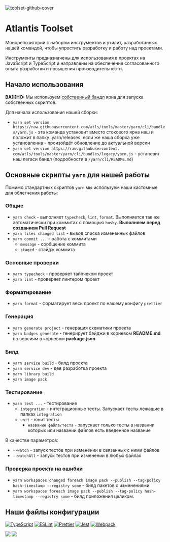 ![toolset-github-cover](https://user-images.githubusercontent.com/102182195/234980835-78ed0fdb-c692-4b0e-ac95-b46c8cbd17a4.png)

# Atlantis Toolset

Монорепозиторий с набором инструментов и утилит, разработанных нашей командой, чтобы упростить разработку и работу над проектами.

Инструменты предназначены для использования в проектах на JavaScript и TypeScript и направлены на обеспечение согласованного опыта разработки и повышения производительности.

## Начало использования

**ВАЖНО:** Мы используем [собственный бандл](https://yarnpkg.com/builder/cli/build/bundle) ярна для запуска собственных скриптов.

Для начала использования нашей сборки:

- `yarn set version https://raw.githubusercontent.com/atls/tools/master/yarn/cli/bundles/yarn.js` - эта команда установит вместо стокового ярна наш и положит в папку .yarn/releases, если же наша сборка уже установленна - произойдёт обновление до актуальной версии
- `yarn set version https://raw.githubusercontent. com/atls/tools/master/yarn/cli/bundles/legacy/yarn.js` - установит наш легаси бандл
  (подробности в `/yarn/cli/README.md`)

## Основные скрипты `yarn` для нашей работы

Помимо стандартных скриптов `yarn` мы используем наши кастомные для облегчения работы:

### Общие

- `yarn check` - выполняет `typecheck`, `lint`, `format`. Выполняется так же автоматически при коммитах с помощью `husky`. <span style="font-weight: bold">Выполняем перед созданием Pull Request</span>
- `yarn files changed list` - вывод списка измененных файлов
- `yarn commit ...` - работа с коммитами
  - `message` - сообщение коммита
  - `staged` - стэйдж коммита

### Основные проверки

- `yarn typecheck` - проверяет тайпчеком проект
- `yarn lint` - проверяет линтером проект

### Форматирование

- `yarn format` - форматирует весь проект по нашему конфигу `prettier`

### Генерация

- `yarn generate project` - генерация схематики проекта
- `yarn badges generate` - генерирует бэйджи в корневом **README.md** по версиям в корневом **package.json**

### Билд

- `yarn service build` - билд проекта
- `yarn service dev` - дев разработка проекта
- `yarn library build`
- `yarn image pack`

### Тестирование

- `yarn test ...` - тестирование
  - `integration` - интеграционные тесты. Запускает тесты лежащие в папках `integration`
  - `unit` - юнит тесты
    - `название файла/теста` - запускает только тесты в названии которых или названии файлов
      есть введенное название

В качестве параметров:

- `--watch` - запуск тестов при изменении в связанных с ними файлов
- `--watchAll` - запуск тестов при изменении в любых файлах

### Проверка проекта на ошибки

- `yarn workspaces changed foreach image pack --publish --tag-policy hash-timestamp --registry some` - билд пакетов с изменениями.
- `yarn workspaces foreach image pack --publish --tag-policy hash-timestamp --registry some` - билд приложения целиком.

## Наши файлы конфигурации

[![TypeScript](https://img.shields.io/badge/TypeScript-007ACC?style=for-the-badge&logo=typescript&logoColor=white)](https://github.com/atls/tools/blob/557cd9458c527b060e02316bc35469e208a800f2/config/typescript/src/index.ts)
[![ESLint](https://img.shields.io/badge/ESLint-4B3263?style=for-the-badge&logo=eslint&logoColor=white)](https://github.com/atls/tools/blob/557cd9458c527b060e02316bc35469e208a800f2/config/eslint/src/index.ts)
[![Prettier](https://img.shields.io/badge/prettier-1A2C34?style=for-the-badge&logo=prettier&logoColor=F7BA3E)](https://github.com/atls/tools/blob/557cd9458c527b060e02316bc35469e208a800f2/config/prettier/src/index.ts)
[![Jest](https://img.shields.io/badge/-jest-%23C21325?style=for-the-badge&logo=jest&logoColor=white)](https://github.com/atls/tools/blob/557cd9458c527b060e02316bc35469e208a800f2/config/jest/src/index.ts)
[![Webpack](https://img.shields.io/badge/webpack-%238DD6F9.svg?style=for-the-badge&logo=webpack&logoColor=black)](https://github.com/atls/tools/blob/8537e2f78ca5a2bd925548efce21a2d5c4800543/code/code-service/src/webpack.config.ts)

[//]: # (VERSIONS)

[<img src="https://img.shields.io/static/v1?style=for-the-badge&label=%40atls%2Fcode-service&message=0.0.24&labelColor=ECEEF5&color=D7DCEB">](https://npmjs.com/package/@atls/code-service) [<img src="https://img.shields.io/static/v1?style=for-the-badge&label=%40atls%2Fschematics&message=0.0.19&labelColor=ECEEF5&color=D7DCEB">](https://npmjs.com/package/@atls/schematics)

[//]: # (VERSIONS)
